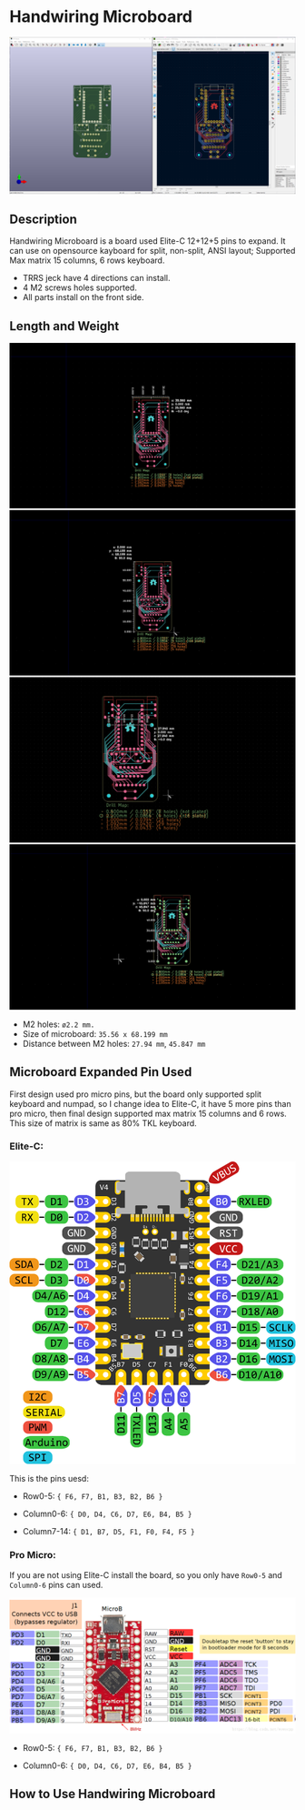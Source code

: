 # Handwiring Microboard

![](pic/1-1.png)

## Description

Handwiring Microboard is a board used Elite-C 12+12+5 pins to expand. It can use on opensource kayboard for split, non-split, ANSI layout; Supported Max matrix 15 columns, 6 rows keyboard.

- TRRS jeck have 4 directions can install.
- 4 M2 screws holes supported.
- All parts install on the front side.

## Length and Weight

![](pic/1-2.png)
![](pic/1-3.png)
![](pic/1-4.png)
![](pic/1-5.png)

- M2 holes: `ø2.2 mm.`
- Size of microboard: `35.56 x 68.199 mm`
- Distance between M2 holes: `27.94 mm`, `45.847 mm`

## Microboard Expanded Pin Used

First design used pro micro pins, but the board only supported split keyboard and numpad, so I change idea to Elite-C, it have 5 more pins than pro micro, then final design supported max matrix 15 columns and 6 rows. This size of matrix is same as 80% TKL keyboard.

### Elite-C:

![Elite-C](pic/2-2.png)

This is the pins uesd:

- Row0-5: 
`{ F6, F7, B1, B3, B2, B6 }`

- Column0-6:
`{ D0, D4, C6, D7, E6, B4, B5 }` 

- Column7-14:
`{ D1, B7, D5, F1, F0, F4, F5 }` 

### Pro Micro:

If you are not using Elite-C install the board, so you only have `Row0-5` and `Column0-6` pins can used.

![Pro Micro](pic/2-1.png)

- Row0-5: 
`{ F6, F7, B1, B3, B2, B6 }`

- Column0-6:
`{ D0, D4, C6, D7, E6, B4, B5 }` 

## How to Use Handwiring Microboard
